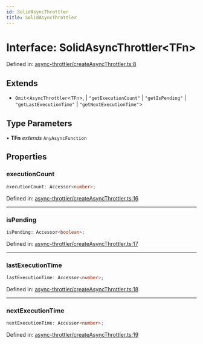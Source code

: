 ```yaml
---
id: SolidAsyncThrottler
title: SolidAsyncThrottler
---
```


<!-- DO NOT EDIT: this page is autogenerated from the type comments -->

# Interface: SolidAsyncThrottler\<TFn\>

Defined in: [async-throttler/createAsyncThrottler.ts:8](https://github.com/TanStack/pacer/blob/main/packages/solid-pacer/src/async-throttler/createAsyncThrottler.ts#L8)

## Extends

- `Omit`\<`AsyncThrottler`\<`TFn`\>, 
  \| `"getExecutionCount"`
  \| `"getIsPending"`
  \| `"getLastExecutionTime"`
  \| `"getNextExecutionTime"`\>

## Type Parameters

• **TFn** *extends* `AnyAsyncFunction`

## Properties

### executionCount

```ts
executionCount: Accessor<number>;
```

Defined in: [async-throttler/createAsyncThrottler.ts:16](https://github.com/TanStack/pacer/blob/main/packages/solid-pacer/src/async-throttler/createAsyncThrottler.ts#L16)

***

### isPending

```ts
isPending: Accessor<boolean>;
```

Defined in: [async-throttler/createAsyncThrottler.ts:17](https://github.com/TanStack/pacer/blob/main/packages/solid-pacer/src/async-throttler/createAsyncThrottler.ts#L17)

***

### lastExecutionTime

```ts
lastExecutionTime: Accessor<number>;
```

Defined in: [async-throttler/createAsyncThrottler.ts:18](https://github.com/TanStack/pacer/blob/main/packages/solid-pacer/src/async-throttler/createAsyncThrottler.ts#L18)

***

### nextExecutionTime

```ts
nextExecutionTime: Accessor<number>;
```

Defined in: [async-throttler/createAsyncThrottler.ts:19](https://github.com/TanStack/pacer/blob/main/packages/solid-pacer/src/async-throttler/createAsyncThrottler.ts#L19)
